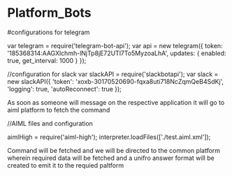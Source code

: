 # Platform_Bots

#configurations for telegram

var telegram = require('telegram-bot-api');
var api = new telegram({
    token: '185368314:AAGXlchmh-lNjTp8jE72UTl7To5MyzoaLhA',
    updates: {
        enabled: true,
        get_interval: 1000
    }
});

//configuration for slack
var slackAPI = require('slackbotapi');
var slack = new slackAPI({
    'token': 'xoxb-30170520690-fqxa8uti718NcZqmQeB4SdKj',
    'logging': true,
    'autoReconnect': true
});

As soon as someone will message on the respective application it will go to aiml platform to fetch the command

//AIML files and configuration

aimlHigh = require('aiml-high');
interpreter.loadFiles(['./test.aiml.xml']);

Command will be fetched and we will be directed to the common platform wherein required data will be fetched and a unifro answer format will be created to emit it to the requied paltform
